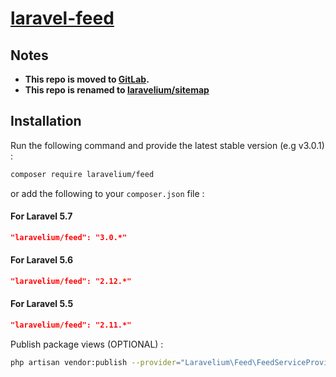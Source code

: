 # [laravel-feed](https://gitlab.com/Laravelium/Feed)

## Notes

- **This repo is moved to [GitLab](https://gitlab.com/Laravelium/Feed).**
- **This repo is renamed to [laravelium/sitemap](https://gitlab.com/Laravelium/Feed)**

## Installation

Run the following command and provide the latest stable version (e.g v3.0.1) :

```bash
composer require laravelium/feed
```

or add the following to your `composer.json` file :

#### For Laravel 5.7
```json
"laravelium/feed": "3.0.*"
```

#### For Laravel 5.6
```json
"laravelium/feed": "2.12.*"
```

#### For Laravel 5.5
```json
"laravelium/feed": "2.11.*"
```

Publish package views (OPTIONAL) :

```bash
php artisan vendor:publish --provider="Laravelium\Feed\FeedServiceProvider"
```

